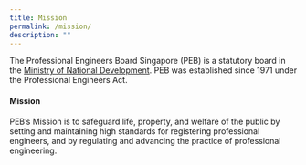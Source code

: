 ```yaml
---
title: Mission
permalink: /mission/
description: ""
---
```



The Professional Engineers Board Singapore (PEB) is a statutory board in the [Ministry of National Development](https://www.mnd.gov.sg/). PEB was established since 1971 under the Professional Engineers Act.  
  
#### Mission
PEB’s Mission is to safeguard life, property, and welfare of the public by setting and maintaining high standards for registering professional engineers, and by regulating and advancing the practice of professional engineering.
